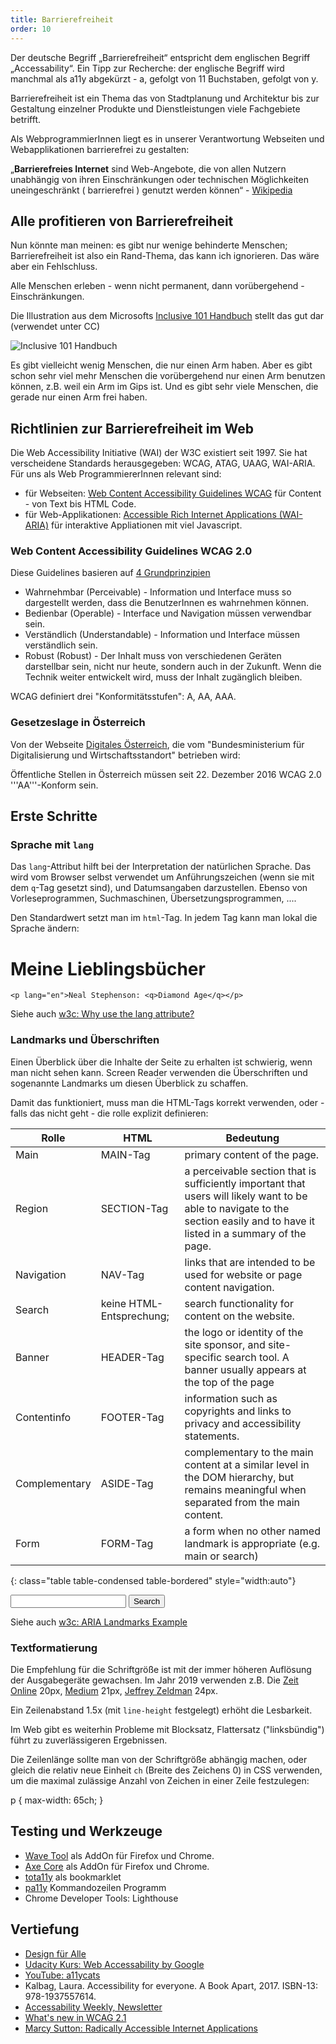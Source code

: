 ```yaml
---
title: Barrierefreiheit
order: 10
---
```


Der deutsche Begriff „Barrierefreiheit“ entspricht dem englischen
Begriff „Accessability“. Ein Tipp zur Recherche: der englische Begriff wird manchmal als
a11y abgekürzt - a, gefolgt von 11 Buchstaben, gefolgt von y.

Barrierefreiheit ist ein Thema das
von Stadtplanung und Architektur bis zur Gestaltung einzelner
Produkte und Dienstleistungen viele Fachgebiete betrifft.

Als WebprogrammierInnen liegt es in unserer Verantwortung
Webseiten und Webapplikationen barrierefrei zu gestalten:

„**Barrierefreies Internet** sind Web-Angebote, die von
allen Nutzern unabhängig von ihren
Einschränkungen oder technischen Möglichkeiten
uneingeschränkt ( barrierefrei ) genutzt werden
können“ - [Wikipedia](https://de.wikipedia.org/wiki/Barrierefreies_Internet)

## Alle profitieren von Barrierefreiheit

Nun könnte man meinen: es gibt nur wenige behinderte Menschen; Barrierefreiheit ist
also ein Rand-Thema, das kann ich ignorieren. Das wäre aber ein Fehlschluss.

Alle Menschen erleben - wenn nicht permanent, dann vorübergehend - Einschränkungen.

Die Illustration aus dem Microsofts [Inclusive 101 Handbuch](https://www.microsoft.com/design/inclusive/)
stellt das gut dar (verwendet unter CC)

![Inclusive 101 Handbuch](/images/qualitaet/microsoft-situational.png)

Es gibt vielleicht wenig Menschen, die nur einen Arm haben. Aber es gibt
schon sehr viel mehr Menschen die vorübergehend nur einen Arm benutzen können,
z.B. weil ein Arm im Gips ist. Und es gibt sehr viele Menschen, die gerade
nur einen Arm frei haben.

## Richtlinien zur Barrierefreiheit im Web

Die Web Accessibility Initiative (WAI) der W3C existiert seit 1997. Sie
hat verscheidene Standards herausgegeben: WCAG, ATAG, UAAG, WAI-ARIA. Für uns
als Web ProgrammiererInnen relevant sind:

- für Webseiten: [Web Content Accessibility Guidelines WCAG](https://www.w3.org/TR/UNDERSTANDING-WCAG20/) für Content - von Text bis HTML Code.
- für Web-Applikationen: [Accessible Rich Internet Applications (WAI-ARIA)](https://www.w3.org/TR/wai-aria-1.1/) für interaktive Appliationen mit viel Javascript.

### Web Content Accessibility Guidelines WCAG 2.0

Diese Guidelines basieren auf [4 Grundprinzipien](https://www.w3.org/TR/UNDERSTANDING-WCAG20/intro.html#introduction-fourprincs-head)

- Wahrnehmbar (Perceivable) - Information und Interface muss so dargestellt werden, dass die BenutzerInnen es wahrnehmen können.
- Bedienbar (Operable) - Interface und Navigation müssen verwendbar sein.
- Verständlich (Understandable) - Information und Interface müssen verständlich sein.
- Robust (Robust) - Der Inhalt muss von verschiedenen Geräten darstellbar sein, nicht nur heute, sondern auch in der Zukunft. Wenn die Technik weiter entwickelt wird, muss der Inhalt zugänglich bleiben.

WCAG definiert drei "Konformitätsstufen": A, AA, AAA.

### Gesetzeslage in Österreich

Von der Webseite [Digitales Österreich](https://www.digitales.oesterreich.gv.at/barrierefreiheit), die vom "Bundesministerium für Digitalisierung und Wirtschaftsstandort" betrieben wird:

Öffentliche Stellen in Österreich müssen seit 22. Dezember 2016 WCAG 2.0 '''AA'''-Konform sein.

## Erste Schritte

### Sprache mit `lang`

Das `lang`-Attribut hilft bei der Interpretation der natürlichen Sprache. Das wird
vom Browser selbst verwendet um Anführungszeichen (wenn sie mit dem `q`-Tag gesetzt sind),
und Datumsangaben darzustellen. Ebenso von Vorleseprogrammen, Suchmaschinen, Übersetzungsprogrammen, ....

Den Standardwert setzt man im `html`-Tag. In jedem Tag kann man lokal die Sprache ändern:

<htmlcode>
<!DOCTYPE html>
<html lang="de">
<head>
    <title>Lieblingsbücher</title>
</head>
<body>
    <h1>Meine Lieblingsbücher</h1>

    <p lang="en">Neal Stephenson: <q>Diamond Age</q></p>

</body>
</html>
</htmlcode>

Siehe auch [w3c: Why use the lang attribute?](https://www.w3.org/International/questions/qa-lang-why)

### Landmarks und Überschriften

Einen Überblick über die Inhalte der Seite zu erhalten ist schwierig, wenn man
nicht sehen kann. Screen Reader verwenden die Überschriften und sogenannte Landmarks
um diesen Überblick zu schaffen.

Damit das funktioniert, muss man die HTML-Tags korrekt verwenden, oder - falls das nicht geht - die
rolle explizit definieren:

| Rolle         | HTML                     | Bedeutung                                                                                                                                                                     |
| ------------- | ------------------------ | ----------------------------------------------------------------------------------------------------------------------------------------------------------------------------- |
| Main          | MAIN-Tag                 | primary content of the page.                                                                                                                                                  |
| Region        | SECTION-Tag              | a perceivable section that is sufficiently important that users will likely want to be able to navigate to the section easily and to have it listed in a summary of the page. |
| Navigation    | NAV-Tag                  | links that are intended to be used for website or page content navigation.                                                                                                    |
| Search        | keine HTML-Entsprechung; | search functionality for content on the website.                                                                                                                              |
| Banner        | HEADER-Tag               | the logo or identity of the site sponsor, and site-specific search tool. A banner usually appears at the top of the page                                                      |
| Contentinfo   | FOOTER-Tag               | information such as copyrights and links to privacy and accessibility statements.                                                                                             |
| Complementary | ASIDE-Tag                | complementary to the main content at a similar level in the DOM hierarchy, but remains meaningful when separated from the main content.                                       |   |
| Form          | FORM-Tag                 | a form when no other named landmark is appropriate (e.g. main or search)                                                                                                      |

{: class="table table-condensed table-bordered" style="width:auto"}

<htmlcode>
<form role="search">
  <input type="search" aria-label="search text" size="20">
  <input type="submit" value="Search"">
</form> 
</htmlcode>

Siehe auch [w3c: ARIA Landmarks Example](https://www.w3.org/TR/wai-aria-practices/examples/landmarks/index.html)

### Textformatierung

Die Empfehlung für die Schriftgröße ist mit der immer höheren Auflösung der Ausgabegeräte gewachsen. Im Jahr 2019 verwenden z.B. Die [Zeit Online](https://www.zeit.de/2016/51/bundesteilhabegesetz-inklusion-barrierefreiheit-gleichstellung) 20px, [Medium](https://medium.com/@damianjo/line-spacing-leading-the-way-for-accessibility-d94344b9e26c) 21px,
[Jeffrey Zeldman](http://www.zeldman.com/2016/12/14/font-size-widgets/) 24px.

Ein Zeilenabstand 1.5x (mit `line-height` festgelegt) erhöht die Lesbarkeit.

Im Web gibt es weiterhin Probleme mit Blocksatz, Flattersatz ("linksbündig") führt zu
zuverlässigeren Ergebnissen.

Die Zeilenlänge sollte man von der Schriftgröße abhängig machen, oder gleich die relativ neue
Einheit `ch` (Breite des Zeichens 0) in CSS verwenden, um die maximal zulässige Anzahl von Zeichen in einer Zeile
festzulegen:

<css>
p {
    max-width: 65ch;
}
</css>

## Testing und Werkzeuge

- [Wave Tool](http://wave.webaim.org/extension/) als AddOn für Firefox und Chrome.
- [Axe Core](https://www.axe-core.org/) als AddOn für Firefox und Chrome.
- [tota11y](http://khan.github.io/tota11y/) als bookmarklet
- [pa11y](https://github.com/pa11y/pa11y) Kommandozeilen Programm
- Chrome Developer Tools: Lighthouse

## Vertiefung

- [Design für Alle](https://de.wikipedia.org/wiki/Design_f%C3%BCr_Alle)
- [Udacity Kurs: Web Accessability by Google](https://de.udacity.com/course/web-accessibility--ud891)
- [YouTube: a11ycats](https://www.youtube.com/watch?v=fGLp_gfMMGU&list=PLNYkxOF6rcICWx0C9LVWWVqvHlYJyqw7g)
- Kalbag, Laura. Accessibility for everyone. A Book Apart, 2017. ISBN-13: 978-1937557614.
- [Accessability Weekly, Newsletter](https://a11yweekly.com/)
- [What's new in WCAG 2.1](http://adrianroselli.com/2017/08/whats-new-in-wcag-2-1.html)
- [Marcy Sutton: Radically Accessible Internet Applications](https://marcysutton.com/talk/radically-accessible-internet-applications-beyond-tellerrand/)
